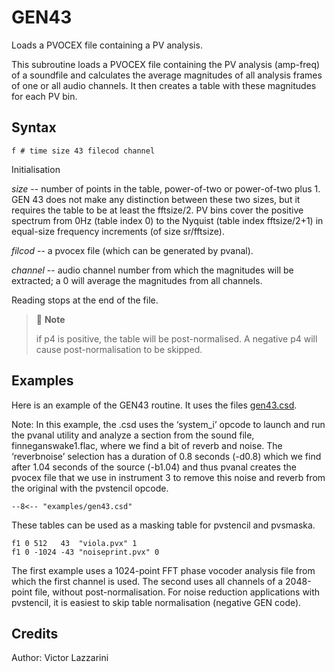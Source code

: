 <!--
id:GEN43
category:
-->
# GEN43
Loads a PVOCEX file containing a PV analysis.

This subroutine loads a PVOCEX file containing the PV analysis (amp-freq) of a soundfile and calculates the average magnitudes of all analysis frames of one or all audio channels. It then creates a table with these magnitudes for each PV bin.

## Syntax
``` csound-orc
f # time size 43 filecod channel
```

Initialisation

_size_ -- number of points in the table, power-of-two or power-of-two plus 1. GEN 43 does not make any distinction between these two sizes, but it requires the table to be at least the fftsize/2. PV bins cover the positive spectrum from 0Hz (table index 0) to the Nyquist (table index fftsize/2+1) in equal-size frequency increments (of size sr/fftsize).

_filcod_ -- a pvocex file (which can be generated by pvanal).

_channel_ -- audio channel number from which the magnitudes will be extracted; a 0 will average the magnitudes from all channels.

Reading stops at the end of the file.

> :memo: **Note**
>
> if p4 is positive, the table will be post-normalised. A negative p4 will cause post-normalisation to be skipped.

## Examples

Here is an example of the GEN43 routine. It uses the files [gen43.csd](../../examples/gen43.csd).

Note: In this example, the .csd uses the ‘system_i’ opcode to launch and run the pvanal utility and analyze a section from the sound file, finneganswake1.flac, where we find a bit of reverb and noise. The ‘reverbnoise’ selection has a duration of 0.8 seconds (-d0.8) which we find after 1.04 seconds of the source (-b1.04) and thus pvanal creates the pvocex file that we use in instrument 3 to remove this noise and reverb from the original with the pvstencil opcode.

``` csound-csd title="An example of the GEN43 routine." linenums="1"
--8<-- "examples/gen43.csd"
```

These tables can be used as a masking table for pvstencil and pvsmaska.

``` csound-sco
f1 0 512   43  "viola.pvx" 1
f1 0 -1024 -43 "noiseprint.pvx" 0
```

The first example uses a 1024-point FFT phase vocoder analysis file from which the first channel is used. The second uses all channels of a 2048-point file, without post-normalisation. For noise reduction applications with pvstencil, it is easiest to skip table normalisation (negative GEN code).

## Credits

Author: Victor Lazzarini
